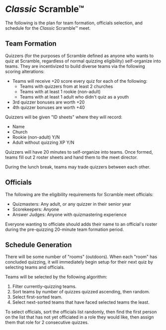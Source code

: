 # <i>Classic</i> Scramble™

The following is the plan for team formation, officials selection, and schedule
for the <i>Classic</i> Scramble™ meet.

## Team Formation

Quizzers (for the purposes of Scramble defined as anyone who wants to quiz at
Scramble, regardless of normal quizzing eligibility) self-organize into teams.
They are incentivized to build diverse teams via the following scoring
alterations:

- Teams will receive +20 score every quiz for each of the following:
    - Teams with quizzers from at least 2 churches
    - Teams with at least 1 rookie (non-adult)
    - Teams with at least 1 adult who didn't quiz as a youth
- 3rd quizzer bonuses are worth +20
- 4th quizzer bonuses are worth +40

Quizzers will be given "ID sheets" where they will record:

- Name
- Church
- Rookie (non-adult) Y/N
- Adult without quizzing XP Y/N

Quizzers will have 20 minutes to self-organize into teams. Once formed, teams
fill out 2 roster sheets and hand them to the meet director.

During the lunch break, teams may trade quizzers between each other.

## Officials

The following are the eligibility requirements for Scramble meet officials:

- Quizmasters: Any adult, or any quizzer in their senior year
- Scorekeepers: Anyone
- Answer Judges: Anyone with quizmastering experience

Everyone wanting to officiate should adds their name to an official's roster
during the pre-quizzing 20-minute team formation period.

## Schedule Generation

There will be some number of "rooms" (outdoors). When each "room" has concluded
quizzing, it will immediately begin setup for their next quiz by selecting teams
and officials.

Teams will be selected by the following algorithm:

1. Filter currently-quizzing teams.
2. Sort teams by number of quizzes quizzed ascending, then random.
3. Select first-sorted team.
4. Select next-sorted teams that have faced selected teams the least.

To select officials, sort the officials list randomly, then find the first
person on the  list that has not yet officiated in a role they would like, then
assign them that role for 2 consecutive quizzes.
